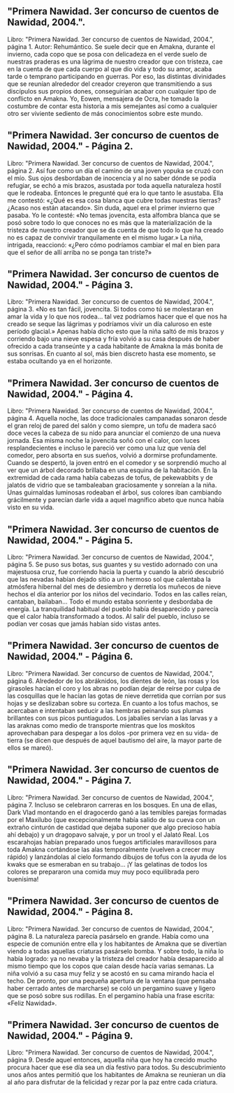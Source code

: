 ## "Primera Nawidad. 3er concurso de cuentos de Nawidad, 2004.".
Libro: "Primera Nawidad. 3er concurso de cuentos de Nawidad, 2004.", página 1.
Autor: Rehumántico.
Se suele decir que en Amakna, durante el invierno, cada copo que se posa con delicadeza en el verde suelo de nuestras praderas es una lágrima de nuestro creador que con tristeza, cae en la cuenta de que cada cuerpo al que dio vida y todo su amor, acaba tarde o temprano participando en guerras.
Por eso, las distintas divinidades que se reunían alrededor del creador creyeron que transmitiendo a sus discípulos sus propios dones, conseguirían acabar con cualquier tipo de conflicto en Amakna.
Yo, Eowen, mensajera de Ocra, he tomado la costumbre de contar esta historia a mis semejantes así como a cualquier otro ser viviente sediento de más conocimientos sobre este mundo.

## "Primera Nawidad. 3er concurso de cuentos de Nawidad, 2004." - Página 2.
Libro: "Primera Nawidad. 3er concurso de cuentos de Nawidad, 2004.", página 2.
Así fue como un día el camino de una joven yopuka se cruzó con el mío. Sus ojos desbordaban de inocencia y al no saber dónde se podía refugiar, se echó a mis brazos, asustada por toda aquella naturaleza hostil que le rodeaba. Entonces le pregunté qué era lo que tanto le asustaba.
Ella me contestó: «¿Qué es esa cosa blanca que cubre todas nuestras tierras? ¿Acaso nos están atacando».
Sin duda, aquel era el primer invierno que pasaba.
Yo le contesté: «No temas jovencita, esta alfombra blanca que se posó sobre todo lo que conoces no es más que la materialización de la tristeza de nuestro creador que se da cuenta de que todo lo que ha creado no es capaz de convivir tranquilamente en el mismo lugar.»
La niña, intrigada, reaccionó: «¿Pero cómo podríamos cambiar el mal en bien para que el señor de allí arriba no se ponga tan triste?»

## "Primera Nawidad. 3er concurso de cuentos de Nawidad, 2004." - Página 3.
Libro: "Primera Nawidad. 3er concurso de cuentos de Nawidad, 2004.", página 3.
«No es tan fácil, jovencita. Si todos como tú se molestaran en amar la vida y lo que nos rodea... tal vez podríamos hacer que el que nos ha creado se seque las lágrimas y podríamos vivir un día caluroso en este período glacial.»
Apenas había dicho esto que la niña saltó de mis brazos y corriendo bajo una nieve espesa y fría volvió a su casa después de haber ofrecido a cada transeúnte y a cada habitante de Amakna la más bonita de sus sonrisas. En cuanto al sol, más bien discreto hasta ese momento, se estaba ocultando ya en el horizonte.

## "Primera Nawidad. 3er concurso de cuentos de Nawidad, 2004." - Página 4.
Libro: "Primera Nawidad. 3er concurso de cuentos de Nawidad, 2004.", página 4.
Aquella noche, las doce tradicionales campanadas sonaron desde el gran reloj de pared del salón y como siempre, un tofu de madera sacó doce veces la cabeza de su nido para anunciar el comienzo de una nueva jornada. Esa misma noche la jovencita soñó con el calor, con luces resplandecientes e incluso le pareció ver como una luz que venía del comedor, pero absorta en sus sueños, volvió a dormirse profundamente.
Cuando se despertó, la joven entró en el comedor y se sorprendió mucho al ver que un árbol decorado brillaba en una esquina de la habitación. En la extremidad de cada rama había cabezas de tofus, de pekewabbits y de jalatós de vidrio que se tambaleaban graciosamente y sonreían a la niña.
Unas guirnaldas luminosas rodeaban el árbol, sus colores iban cambiando grácilmente y parecían darle vida a aquel magnífico abeto que nunca había visto en su vida.

## "Primera Nawidad. 3er concurso de cuentos de Nawidad, 2004." - Página 5.
Libro: "Primera Nawidad. 3er concurso de cuentos de Nawidad, 2004.", página 5.
Se puso sus botas, sus guantes y su vestido adornado con una majestuosa cruz, fue corriendo hacia la puerta y cuando la abrió descubrió que las nevadas habían dejado sitio a un hermoso sol que calentaba la atmósfera hibernal del mes de desiembro y derretía los muñecos de nieve hechos el día anterior por los niños del vecindario.
Todos en las calles reían, cantaban, bailaban... Todo el mundo estaba sonriente y desbordaba de energía. La tranquilidad habitual del pueblo había desaparecido y parecía que el calor había transformado a todos.
Al salir del pueblo, incluso se podían ver cosas que jamás habían sido vistas antes.

## "Primera Nawidad. 3er concurso de cuentos de Nawidad, 2004." - Página 6.
Libro: "Primera Nawidad. 3er concurso de cuentos de Nawidad, 2004.", página 6.
Alrededor de los abráknidos, los dientes de león, las rosas y los girasoles hacían el coro y los abras no podían dejar de reírse por culpa de las cosquillas que le hacían las gotas de nieve derretida que corrían por sus hojas y se deslizaban sobre su corteza.
En cuanto a los tofus machos, se acercaban e intentaban seducir a las hembras peinando sus plumas brillantes con sus picos puntiagudos.
Los jabalíes servían a las larvas y a las araknas como medio de transporte mientras que los moskitos aprovechaban para despegar a los dolos -por primera vez en su vida- de tierra (se dicen que después de aquel bautismo del aire, la mayor parte de ellos se mareó).

## "Primera Nawidad. 3er concurso de cuentos de Nawidad, 2004." - Página 7.
Libro: "Primera Nawidad. 3er concurso de cuentos de Nawidad, 2004.", página 7.
Incluso se celebraron carreras en los bosques. En una de ellas, Dark Vlad montando en el dragocerdo ganó a las temibles parejas formadas por el Maxilubo (que excepcionalmente había salido de su cueva con un extraño cinturón de castidad que dejaba suponer que algo precioso había ahí debajo) y un dragopavo salvaje, y por un trool y el Jalató Real.
Los escarahojas habían preparado unos fuegos artificiales maravillosos para toda Amakna cortándose las alas temporalmente (vuelven a crecer muy rápido) y lanzándolas al cielo formando dibujos de tofus con la ayuda de los kwaks que se esmeraban en su trabajo...
¡Y las gelatinas de todos los colores se prepararon una comida muy muy poco equilibrada pero buenísima!

## "Primera Nawidad. 3er concurso de cuentos de Nawidad, 2004." - Página 8.
Libro: "Primera Nawidad. 3er concurso de cuentos de Nawidad, 2004.", página 8.
La naturaleza parecía pasárselo en grande. Había como una especie de comunión entre ella y los habitantes de Amakna que se divertían viendo a todas aquellas criaturas pasárselo bomba.
Y sobre todo, la niña lo había logrado: ya no nevaba y la tristeza del creador había desaparecido al mismo tiempo que los copos que caían desde hacía varias semanas.
La niña volvió a su casa muy feliz y se acostó en su cama mirando hacia el techo. De pronto, por una pequeña apertura de la ventana (que pensaba haber cerrado antes de marcharse) se coló un pergamino suave y ligero que se posó sobre sus rodillas.
En el pergamino había una frase escrita: «Feliz Nawidad».

## "Primera Nawidad. 3er concurso de cuentos de Nawidad, 2004." - Página 9.
Libro: "Primera Nawidad. 3er concurso de cuentos de Nawidad, 2004.", página 9.
Desde aquel entonces, aquella niña que hoy ha crecido mucho procura hacer que ese día sea un día festivo para todos.
Su descubrimiento unos años antes permitió que los habitantes de Amakna se reunieran un día al año para disfrutar de la felicidad y rezar por la paz entre cada criatura.